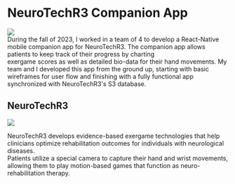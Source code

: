 # NeuroTechR3 Companion App
![](/report_details.gif)  
During the fall of 2023, I worked in a team of 4 to develop a React-Native mobile companion app for NeuroTechR3. The companion app allows patients to keep track of their progress by charting  
exergame scores as well as detailed bio-data for their hand movements. My team and I developed this app from the ground up, starting with basic wireframes for user flow and finishing with a fully functional app  
synchronized with NeuroTechR3's S3 database.

## NeuroTechR3



![](/ntr3.gif)

NeuroTechR3 develops evidence-based exergame technologies that help clinicians optimize rehabilitation outcomes for individuals with neurological diseases.  
Patients utilize a special camera to capture their hand and wrist movements, allowing them to play motion-based games that function as neuro-rehabilitation therapy.  


